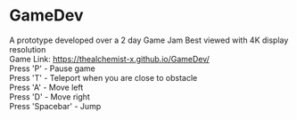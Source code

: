 # GameDev
A prototype developed over a 2 day Game Jam
Best viewed with 4K display resolution </br> 
Game Link: https://thealchemist-x.github.io/GameDev/ </br>
Press 'P' - Pause game</br>
Press 'T' - Teleport when you are close to obstacle</br>
Press 'A' - Move left</br>
Press 'D' - Move right</br>
Press 'Spacebar' - Jump</br>
